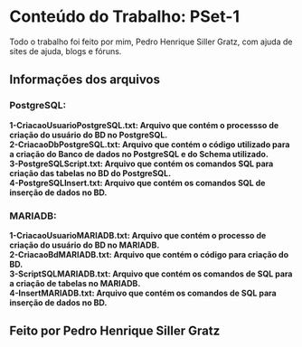 # Conteúdo do Trabalho: PSet-1
Todo o trabalho foi feito por mim, Pedro Henrique Siller Gratz, com ajuda de sites de ajuda, blogs e fóruns.

## Informações dos arquivos
### PostgreSQL:
<b>1-CriacaoUsuarioPostgreSQL.txt: Arquivo que contém o processso de criação do usuário do BD no PostgreSQL.</b> <br>
<b>2-CriacaoDbPostgreSQL.txt: Arquivo que contém o código utilizado para a criação do Banco de dados no PostgreSQL e do Schema utilizado.</b> <br>
<b>3-PostgreSQLScript.txt: Arquivo que contém os comandos SQL para criação das tabelas no BD do PostgreSQL.<b> <br>
<b>4-PostgreSQLInsert.txt: Arquivo que contém os comandos SQL de inserção de dados no BD.</b> <br>
### MARIADB:
<b>1-CriacaoUsuarioMARIADB.txt: Arquivo que contém o processo de criação do usuário do BD no MARIADB.</b> <br>
<b>2-CriacaoBdMARIADB.txt: Arquivo que contém o código para criação do BD.</b> <br>
<b>3-ScriptSQLMARIADB.txt: Arquivo que contém os comandos de SQL para a criação de tabelas no MARIADB.</b> <br>
<b>4-InsertMARIADB.txt: Arquivo que contém os comandos de SQL para inserção de dados no BD.</b> <br>
## Feito por Pedro Henrique Siller Gratz

